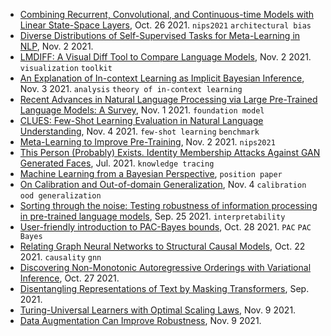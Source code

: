 
- [Combining Recurrent, Convolutional, and Continuous-time Models with Linear State-Space Layers](https://arxiv.org/pdf/2110.13985.pdf), Oct. 26 2021. `nips2021` `architectural bias`
- [Diverse Distributions of Self-Supervised Tasks for Meta-Learning in NLP](https://arxiv.org/pdf/2111.01322.pdf), Nov. 2 2021.
- [LMDIFF: A Visual Diff Tool to Compare Language Models](https://arxiv.org/pdf/2111.01582.pdf), Nov. 2 2021. `visualization` `toolkit`
- [An Explanation of In-context Learning as Implicit Bayesian Inference](https://arxiv.org/pdf/2111.02080.pdf), Nov. 3 2021. `analysis` `theory of in-context learning`
- [Recent Advances in Natural Language Processing via Large Pre-Trained Language Models: A Survey](https://arxiv.org/pdf/2111.01243.pdf), Nov. 1 2021. `foundation model`
- [CLUES: Few-Shot Learning Evaluation in Natural Language Understanding](https://arxiv.org/pdf/2111.02570.pdf), Nov. 4 2021. `few-shot learning` `benchmark`
- [Meta-Learning to Improve Pre-Training](https://arxiv.org/pdf/2111.01754.pdf), Nov. 2 2021. `nips2021`
- [This Person (Probably) Exists. Identity Membership Attacks Against GAN Generated Faces](https://arxiv.org/abs/2107.06018), Jul. 2021. `knowledge tracing`
- [Machine Learning from a Bayesian Perspective](https://emtiyaz.github.io/papers/MLfromBayes.pdf), `position paper`
- [On Calibration and Out-of-domain Generalization](https://arxiv.org/pdf/2102.10395.pdf), Nov. 4 `calibration` `ood generalization`
- [Sorting through the noise: Testing robustness of information processing in pre-trained language models](https://arxiv.org/pdf/2109.12393.pdf), Sep. 25 2021. `interpretability`
- [User-friendly introduction to PAC-Bayes bounds](https://arxiv.org/pdf/2110.11216.pdf), Oct. 28 2021. `PAC` `PAC Bayes`
- [Relating Graph Neural Networks to Structural Causal Models](https://arxiv.org/pdf/2109.04173.pdf), Oct. 22 2021. `causality` `gnn`
- [Discovering Non-Monotonic Autoregressive Orderings with Variational Inference](https://arxiv.org/pdf/2110.15797.pdf), Oct. 27 2021.
- [Disentangling Representations of Text by Masking Transformers](https://arxiv.org/abs/2104.07155#), Sep. 2021.
- [Turing-Universal Learners with Optimal Scaling Laws](https://arxiv.org/pdf/2111.05321.pdf), Nov. 9 2021.
- [Data Augmentation Can Improve Robustness](https://arxiv.org/abs/2111.05328), Nov. 9 2021.
